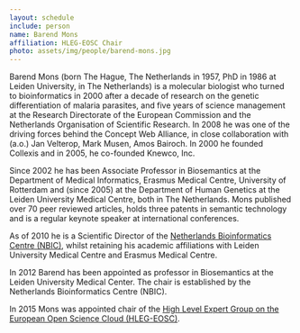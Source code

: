 ```yaml
---
layout: schedule
include: person
name: Barend Mons
affiliation: HLEG-EOSC Chair
photo: assets/img/people/barend-mons.jpg
---
```


Barend Mons (born The Hague, The Netherlands in 1957, PhD in 1986 at Leiden University, in The Netherlands) is a molecular biologist who turned to bioinformatics in 2000 after a decade of research on the genetic differentiation of malaria parasites, and five years of science management at the Research Directorate of the European Commission and the Netherlands Organisation of Scientific Research. In 2008 he was one of the driving forces behind the Concept Web Alliance, in close collaboration with (a.o.) Jan Velterop, Mark Musen, Amos Bairoch. In 2000 he founded Collexis and in 2005, he co-founded Knewco, Inc.

Since 2002 he has been Associate Professor in Biosemantics at the Department of Medical Informatics, Erasmus Medical Centre, University of Rotterdam and (since 2005) at the Department of Human Genetics at the Leiden University Medical Centre, both in The Netherlands. Mons published over 70 peer reviewed articles, holds three patents in semantic technology and is a regular keynote speaker at international conferences.

As of 2010 he is a Scientific Director of the [Netherlands Bioinformatics Centre (NBIC)](https://www.nbic.nl/), whilst retaining his academic affiliations with Leiden University Medical Centre and Erasmus Medical Centre. 

In 2012 Barend has been appointed as professor in Biosemantics at the Leiden University Medical Center. The chair is established by the Netherlands Bioinformatics Centre (NBIC).

In 2015 Mons was appointed chair of the [High Level Expert Group on the European Open Science Cloud (HLEG-EOSC)](http://ec.europa.eu/research/openscience/index.cfm?pg=open-science-cloud-hleg).
